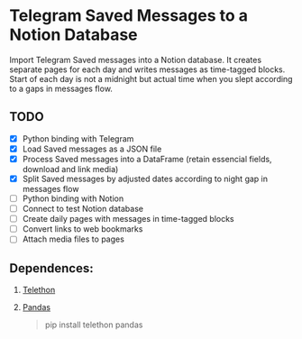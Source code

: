 # Telegram Saved Messages to a Notion Database

Import Telegram Saved messages into a Notion database. It creates separate pages for each day and writes messages as time-tagged blocks. Start of each day is not a midnight but actual time when you slept according to a gaps in messages flow.

## TODO
- [x] Python binding with Telegram
- [x] Load Saved messages as a JSON file
- [x] Process Saved messages into a DataFrame (retain essencial fields, download and link media)
- [x] Split Saved messages by adjusted dates according to night gap in messages flow
- [ ] Python binding with Notion
- [ ] Connect to test Notion database
- [ ] Create daily pages with messages in time-tagged blocks
- [ ] Convert links to web bookmarks
- [ ] Attach media files to pages

## Dependences:

1. [Telethon](https://github.com/LonamiWebs/Telethon)
1. [Pandas](https://github.com/pandas-dev/pandas)

	> pip install telethon pandas








